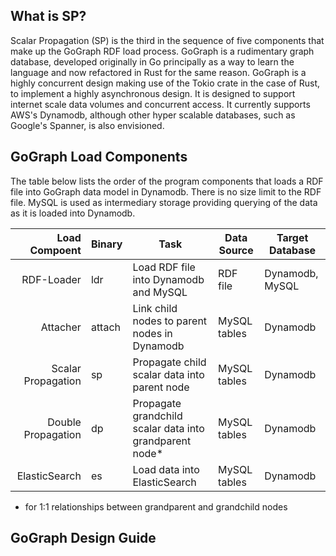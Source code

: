 ## What is SP?

Scalar Propagation (SP) is the third in the sequence of five components that make up the GoGraph RDF load process. GoGraph is a rudimentary graph database, developed originally in Go principally as a way to learn the language and now refactored in Rust for the same reason. GoGraph is a highly concurrent design making use of the Tokio crate in the case of Rust, to implement a highly asynchronous design. It is designed to support internet scale data volumes and concurrent access. It currently supports AWS's Dynamodb, although other hyper scalable databases, such as Google's Spanner, is also envisioned. 

## GoGraph Load Components

The table below lists the order of the program components that loads a RDF file into GoGraph data model in Dynamodb. There is no size limit to the RDF file. MySQL is used as intermediary storage providing querying of the data as it is loaded into Dynamodb. 

| Load Compoent          | Binary      |  Task                                                   |  Data Source           | Target Database |
|-----------------------:|-------------|---------------------------------------------------------|------------------------|-----------------|
|  RDF-Loader            |   ldr       | Load RDF file into Dynamodb and MySQL                   |  RDF file              | Dynamodb, MySQL |
|  Attacher              |   attach    | Link child nodes to parent nodes in Dynamodb            |  MySQL tables          | Dynamodb        |
|  Scalar Propagation    |   sp        | Propagate child scalar data into parent node            |  MySQL tables          | Dynamodb        |
|  Double Propagation    |   dp        | Propagate grandchild scalar data into grandparent node* |  MySQL tables          | Dynamodb        |
|  ElasticSearch         |   es        | Load data into ElasticSearch                 |  MySQL tables          | Dynamodb        |


* for 1:1 relationships between grandparent and grandchild nodes

## GoGraph Design Guide 

